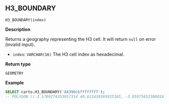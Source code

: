 ## H3_BOUNDARY

```sql:signature
H3_BOUNDARY(index)
```

**Description**

Returns a geography representing the H3 cell. It will return `null` on error (invalid input).

* `index`: `VARCHAR(16)` The H3 cell index as hexadecimal.

**Return type**

`GEOMETRY`

**Example**

```sql
SELECT carto.H3_BOUNDARY('84390cbffffffff');
-- POLYGON ((-3.5769274353957314 40.613438595935165, -3.85975632308016 40.525472355369885, -3.899552298996668 40.28411330409504, ...
```
